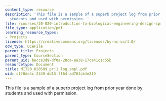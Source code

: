 ```yaml
---
content_type: resource
description: 'This file is a sample of a superb project log from prior year done by
  students and used with permission. '
file: /courses/20-020-introduction-to-biological-engineering-design-spring-2009/c1f0de4c2349dd15ff64ad704cb4e219_MIT20_020S09_prj1_log_smpl.pdf
file_type: application/pdf
learning_resource_types:
- Projects
license: https://creativecommons.org/licenses/by-nc-sa/4.0/
ocw_type: OCWFile
parent_title: Projects
parent_type: CourseSection
parent_uid: becca3d9-df0a-28ca-aa38-17ca41c1c55b
resourcetype: Document
title: MIT20_020S09_prj1_log_smpl.pdf
uid: c1f0de4c-2349-dd15-ff64-ad704cb4e219
---
```

This file is a sample of a superb project log from prior year done by students and used with permission. 